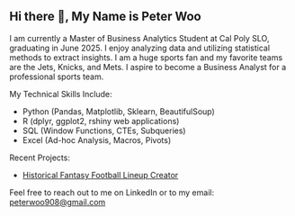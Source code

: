 ## Hi there 👋, My Name is Peter Woo

I am currently a Master of Business Analytics Student at Cal Poly SLO, graduating in June 2025. I enjoy analyzing data and utilizing statistical methods to extract insights. I am a huge sports fan and my favorite teams are the Jets, Knicks, and Mets. I aspire to become a Business Analyst for a professional sports team.

My Technical Skills Include:
- Python (Pandas, Matplotlib, Sklearn, BeautifulSoup)
- R (dplyr, ggplot2, rshiny web applications)
- SQL (Window Functions, CTEs, Subqueries)
- Excel (Ad-hoc Analysis, Macros, Pivots)

Recent Projects:
- [Historical Fantasy Football Lineup Creator](https://github.com/peterwoo908/Historical-Fantasy-Football-Lineup-Creator)

Feel free to reach out to me on LinkedIn or to my email: peterwoo908@gmail.com

<!--
**peterwoo908/peterwoo908** is a ✨ _special_ ✨ repository because its `README.md` (this file) appears on your GitHub profile.

Here are some ideas to get you started:

- 🔭 I’m currently working on ...
- 🌱 I’m currently learning ...
- 👯 I’m looking to collaborate on ...
- 🤔 I’m looking for help with ...
- 💬 Ask me about ...
- 📫 How to reach me: ...
- 😄 Pronouns: ...
- ⚡ Fun fact: ...
-->

